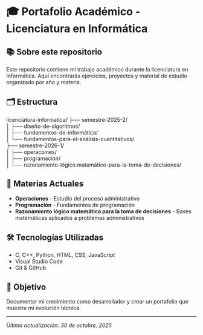# 🎓 Portafolio Académico - Licenciatura en Informática

## 📚 Sobre este repositorio
Este repositorio contiene mi trabajo académico durante la licenciatura en Informática. 
Aquí encontrarás ejercicios, proyectos y material de estudio organizado por año y materia.

## 🗂️ Estructura

licenciatura-informatica/
├── semestre-2025-2/  
│ ├── diseño-de-algoritmos/  
│ ├── fundamentos-de-informática/  
│ └── fundamentos-para-el-análisis-cuantitativos/  
├── semestre-2026-1/  
│ ├── operacoines/  
│ ├── programación/  
│ └── razonamiento-lógico.matemático-para-la-toma-de-decisiones/

## 📖 Materias Actuales
- **Operaciones** - Estudio del proceso administrativo
- **Programación** - Fundamentos de programación
- **Razonamiento lógico matemático para la toma de decisiones** - Bases matemáticas aplicados a problemas administrativos

## 🛠️ Tecnologías Utilizadas
- C, C++, Python, HTML, CSS, JavaScript
- Visual Studio Code
- Git & GitHub

## 🎯 Objetivo
Documentar mi crecimiento como desarrollador y crear un portafolio que muestre mi evolución técnica.

---
*Última actualización: 30 de octubre, 2025*